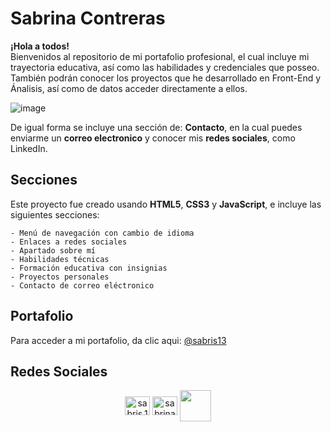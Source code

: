 # Sabrina Contreras
**¡Hola a todos!** <br>
Bienvenidos al repositorio de mi portafolio profesional, el cual incluye mi trayectoria educativa, así como las habilidades y credenciales que posseo. También podrán conocer los proyectos que he desarrollado en Front-End y Ánalisis, así como de datos acceder directamente a ellos. <br>

![image](https://github.com/SABRIS13/Sabrina_Contreras/assets/101822315/e399cba9-649d-48b9-b8ed-d99adc5c7cb8)

De igual forma se incluye una sección de: **Contacto**, en la cual puedes enviarme un **correo electronico** y conocer mis **redes sociales**, como LinkedIn.

## Secciones


Este proyecto fue creado usando **HTML5**, **CSS3** y **JavaScript**, e incluye las siguientes secciones:
```
- Menú de navegación con cambio de idioma 
- Enlaces a redes sociales
- Apartado sobre mí
- Habilidades técnicas
- Formación educativa con insignias
- Proyectos personales
- Contacto de correo eléctronico
```

## Portafolio
 Para acceder a mi portafolio, da clic aqui: [@sabris13](https://sabris13.github.io/Sabrina_Contreras/)
 
 ## Redes Sociales
<div align="center">
 <a href="https://instagram.com/sabris.13" target="blank"><img align="center" src="https://raw.githubusercontent.com/rahuldkjain/github-profile-readme-generator/master/src/images/icons/Social/instagram.svg" alt="sabris.13" height="30" width="40" /></a>
 <a href="https://linkedin.com/in/sabrina-contreras" target="blank"><img align="center" src="https://raw.githubusercontent.com/rahuldkjain/github-profile-readme-generator/master/src/images/icons/Social/linked-in-alt.svg" alt="sabrina-contreras" height="30" width="40" /></a>
<a href = "mailto:sabriscon1307@gmail.com"target="blank"><img src="https://camo.githubusercontent.com/4a3dd8d10a27c272fd04b2ce8ed1a130606f95ea6a76b5e19ce8b642faa18c27/68747470733a2f2f6564656e742e6769746875622e696f2f537570657254696e7949636f6e732f696d616765732f7376672f676d61696c2e737667"  align="center"  height="50" width="50"></a>
 
</div>
